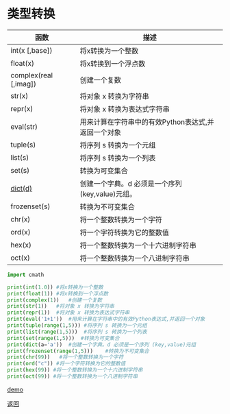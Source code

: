 # 类型转换

函数 | 描述
-- | --
int(x [,base]) | 将x转换为一个整数
float(x) | 将x转换到一个浮点数
complex(real [,imag]) | 创建一个复数
str(x) | 将对象 x 转换为字符串
repr(x) | 将对象 x 转换为表达式字符串
eval(str) | 用来计算在字符串中的有效Python表达式,并返回一个对象
tuple(s) | 将序列 s 转换为一个元组
list(s) | 将序列 s 转换为一个列表
set(s) | 转换为可变集合
[dict(d)](../09-内置函数/dict.md) | 创建一个字典。d 必须是一个序列 (key,value)元组。
frozenset(s) | 转换为不可变集合
chr(x) | 将一个整数转换为一个字符
ord(x) | 将一个字符转换为它的整数值
hex(x) | 将一个整数转换为一个十六进制字符串
oct(x) | 将一个整数转换为一个八进制字符串

```python
import cmath

print(int(1.0)) #将x转换为一个整数  
print(float(1)) #将x转换到一个浮点数  
print(complex(1))   #创建一个复数  
print(str(1))   #将对象 x 转换为字符串  
print(repr(1))  #将对象 x 转换为表达式字符串  
print(eval('1+1'))  #用来计算在字符串中的有效Python表达式,并返回一个对象  
print(tuple(range(1,5))) #将序列 s 转换为一个元组  
print(list(range(1,5)))  #将序列 s 转换为一个列表
print(set(range(1,5)))  #转换为可变集合
print(dict(a='a'))  #创建一个字典。d 必须是一个序列 (key,value)元组
print(frozenset(range(1,5)))    #转换为不可变集合
print(chr(99))   #将一个整数转换为一个字符  
print(ord("c")) #将一个字符转换为它的整数值  
print(hex(99)) #将一个整数转换为一个十六进制字符串  
print(oct(99)) #将一个整数转换为一个八进制字符串 
```

[demo](02-类型转换.py)

[返回](../README.md)
